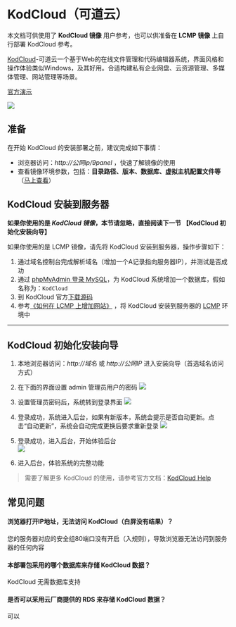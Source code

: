 # KodCloud（可道云）

本文档可供使用了 **KodCloud 镜像** 用户参考，也可以供准备在 **LCMP 镜像** 上自行部署 KodCloud 参考。

[KodCloud](https://kodcloud.com)-可道云一个基于Web的在线文件管理和代码编辑器系统，界面风格和操作体验类似Windows，及其好用。合适构建私有企业网盘、云资源管理、多媒体管理、网站管理等场景。 

[官方演示](http://demo.kodcloud.com/index.php?user/login)

![](https://libs.websoft9.com/Websoft9/DocsPicture/zh/kodexplorer/kodcloud-gui-websoft9.png)


## 准备

在开始 KodCloud 的安装部署之前，建议完成如下事情：

* 浏览器访问：*http://公网ip/9panel* ，快速了解镜像的使用
* 查看镜像环境参数，包括：**目录路径、版本、数据库、虚拟主机配置文件等** （[马上查看](https://support.websoft9.com/docs/lcmp/zh/stack-components.html)）

## KodCloud 安装到服务器

**如果你使用的是 *KodCloud 镜像*，本节请忽略，直接阅读下一节 【KodCloud 初始化安装向导】**

如果你使用的是 LCMP 镜像，请先将 KodCloud 安装到服务器，操作步骤如下：

1. 通过域名控制台完成解析域名（增加一个A记录指向服务器IP），并测试是否成功
2. 通过 [phpMyAdmin 登录 MySQL](https://support.websoft9.com/docs/lcmp/zh/admin-mysql.html)，为 KodCloud 系统增加一个数据库，假如名称为：`KodCloud`
3. 到 KodCloud 官方[下载源码](https://kodcloud.com/download/)
4. 参考[《如何在 LCMP 上增加网站》](https://support.websoft9.com/docs/lcmp/zh/solution-deployment.html#安装第二个网站) ，将 KodCloud 安装到服务器的 [LCMP](https://support.websoft9.com/docs/lcmp/zh/) 环境中

---

## KodCloud 初始化安装向导

1. 本地浏览器访问：*http://域名* 或 *http://公网IP* 进入安装向导（首选域名访问方式）

2. 在下面的界面设置 admin 管理员用户的密码
    ![](https://libs.websoft9.com/Websoft9/DocsPicture/zh/kodexplorer/kodexplorer-setadminpw-websoft9.png)
3.  设置管理员密码后，系统转到登录界面
    ![](https://libs.websoft9.com/Websoft9/DocsPicture/zh/kodexplorer/kodexplorer-login-websoft9.png)
4.  登录成功，系统进入后台，如果有新版本，系统会提示是否自动更新。点击“自动更新”，系统会自动完成更换后要求重新登录
    ![](https://libs.websoft9.com/Websoft9/DocsPicture/zh/kodexplorer/kodexplorer-updateauto-websoft9.png)
5.  登录成功，进入后台，开始体验后台  
    ![](https://libs.websoft9.com/Websoft9/DocsPicture/zh/kodexplorer/kodexplorer-backend-websoft9.png)
6. 进入后台，体验系统的完整功能

> 需要了解更多 KodCloud 的使用，请参考官方文档：[KodCloud Help](https://kodcloud.com/help/)

## 常见问题

#### 浏览器打开IP地址，无法访问 KodCloud（白屏没有结果）？

您的服务器对应的安全组80端口没有开启（入规则），导致浏览器无法访问到服务器的任何内容

#### 本部署包采用的哪个数据库来存储 KodCloud 数据？

KodCloud 无需数据库支持

#### 是否可以采用云厂商提供的 RDS 来存储 KodCloud 数据？

可以